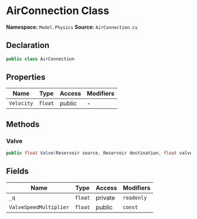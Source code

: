 # AirConnection Class

**Namespace:** `Model.Physics`
**Source:** `AirConnection.cs`

## Declaration

```csharp
public class AirConnection
```

## Properties

| Name | Type | Access | Modifiers |
|------|------|--------|-----------|
| `Velocity` | `float` | public | - |

## Methods

### Valve

```csharp
public float Valve(Reservoir source, Reservoir destination, float valve, float dt)
```

## Fields

| Name | Type | Access | Modifiers |
|------|------|--------|-----------|
| `_q` | `float` | private | `readonly` |
| `ValveSpeedMultiplier` | `float` | public | `const` |

